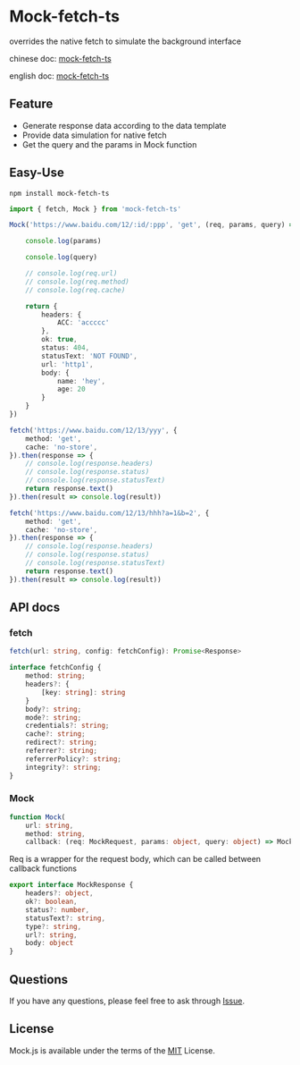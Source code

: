 # Mock-fetch-ts

overrides the native fetch to simulate the background interface

chinese doc: [mock-fetch-ts](https://www.yuque.com/u29138508/gki7q8/ofwzfpklbd1qwnyr?singleDoc)

english doc: [mock-fetch-ts](https://github.com/less-famous-ITer/mock-fetch-ts#readme)

## Feature

* Generate response data according to the data template
* Provide data simulation for native fetch
* Get the query and the params in Mock function

## Easy-Use

```
npm install mock-fetch-ts
```

```ts
import { fetch, Mock } from 'mock-fetch-ts'

Mock('https://www.baidu.com/12/:id/:ppp', 'get', (req, params, query) => {

    console.log(params)

    console.log(query)

    // console.log(req.url)
    // console.log(req.method)
    // console.log(req.cache)

    return {
        headers: {
            ACC: 'accccc'
        },
        ok: true,
        status: 404,
        statusText: 'NOT FOUND',
        url: 'http1',
        body: {
            name: 'hey',
            age: 20
        }
    }
})

fetch('https://www.baidu.com/12/13/yyy', {
    method: 'get',
    cache: 'no-store',
}).then(response => {
    // console.log(response.headers)
    // console.log(response.status)
    // console.log(response.statusText)
    return response.text()
}).then(result => console.log(result))

fetch('https://www.baidu.com/12/13/hhh?a=1&b=2', {
    method: 'get',
    cache: 'no-store',
}).then(response => {
    // console.log(response.headers)
    // console.log(response.status)
    // console.log(response.statusText)
    return response.text()
}).then(result => console.log(result))
```

## API docs

### fetch

```ts
fetch(url: string, config: fetchConfig): Promise<Response>
```

```ts
interface fetchConfig {
    method: string;
    headers?: {
        [key: string]: string
    }
    body?: string;
    mode?: string;
    credentials?: string;
    cache?: string;
    redirect?: string;
    referrer?: string;
    referrerPolicy?: string;
    integrity?: string;
}
```

### Mock

```ts
function Mock(
    url: string,
    method: string,
    callback: (req: MockRequest, params: object, query: object) => MockResponse)
```

Req is a wrapper for the request body, which can be called between callback functions

```ts
export interface MockResponse {
    headers?: object,
    ok?: boolean,
    status?: number,
    statusText?: string,
    type?: string,
    url?: string,
    body: object
}
```

## Questions

If you have any questions, please feel free to ask through [Issue](https://github.com/less-famous-ITer/mock-fetch-ts/issues/new).

## License

Mock.js is available under the terms of the [MIT](./LICENSE) License.



